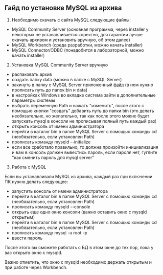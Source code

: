 ## Гайд по установке MySQL из архива
1) Необходимо скачать с сайта MySQL следующие файлы:
* MySQL Community Server (основная программа, через installer у некоторых не устанавливается коректно, для гарантии лучше скачать архивом и установить вручную, об этом далее)
* MySQL Workbench (среда разработки, можно качать installer)
* MySQL Connector/ODBC (понадобится в лабораторной, можно качать installer)
2) Установка MySQL Community Server вручную
* распаковать архив
* создать папку data (можно в папке с MySQL Server)
* закинуть в папку с MySQL Server приложенный [файл](my.ini) (в нем нужно прописать путь до папок bin и data)
* в настройках Windows во вкладке система зайти в дополнительные параметры системы
* выбрать переменную Path и нажать "изменить", после этого с помощью кнопки "создать" добавить путь до папки bin
(это делать необязательно, но желательно, так как после этого можно будет запускать mysql в консоли не прописывая полный путь каждый раз) 
* открыть консоль от имени администратора
* перейти в каталог bin в папке MySQL Server с помощью команды cd (необязательно, если установлен Path)
* прописать команду mysqld --initialize
* если все сработало правильно, то должна произойти инициализация и вам в консоль должен вывестись пароль, если пароля нет, гуглите "как сменить пароль для mysql server"
3) Работа с MySQL 

Если вы устанавливали MySQL из архива, каждый раз при включении ПК нужно делать следующее:
* запустить консоль от имени администратора
* перейти в каталог bin в папке MySQL Server с помощью команды cd (необязательно, если установлен Path)
* прописать команду mysqld --console
* открыть еще одно окно консоли (важно оставить окно с mysqld открытым)
* перейти в каталог bin в папке MySQL Server с помощью команды cd (необязательно, если установлен Path)
* прописать команду mysql -u root -p
* ввести пароль

После этого вы сможете работать с БД в этом окне до тех пор, пока у вас открыто окно с mysqld.

Важно отметить, что окно с mysqld необходимо держать открытым и при работе через Workbench. 
